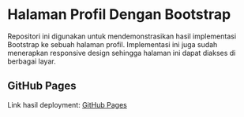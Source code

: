 # Halaman Profil Dengan Bootstrap

Repositori ini digunakan untuk mendemonstrasikan hasil implementasi Bootstrap ke sebuah halaman profil. Implementasi ini juga sudah menerapkan responsive design sehingga halaman ini dapat diakses di berbagai layar.

## GitHub Pages
Link hasil deployment: [GitHub Pages](https://fatahpratam.github.io/profile-page-bs/)